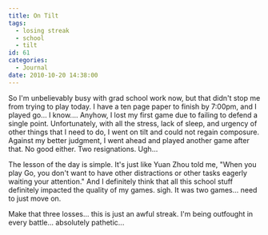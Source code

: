 ```yaml
---
title: On Tilt
tags:
  - losing streak
  - school
  - tilt
id: 61
categories:
  - Journal
date: 2010-10-20 14:38:00
---
```


So I'm unbelievably busy with grad school work now, but that didn't stop me from trying to play today. I have a ten page paper to finish by 7:00pm, and I played go... I know.... Anyhow, I lost my first game due to failing to defend a single point. Unfortunately, with all the stress, lack of sleep, and urgency of other things that I need to do, I went on tilt and could not regain composure. Against my better judgment, I went ahead and played another game after that. No good either. Two resignations. Ugh...

The lesson of the day is simple. It's just like Yuan Zhou told me, "When you play Go, you don't want to have other distractions or other tasks eagerly waiting your attention." And I definitely think that all this school stuff definitely impacted the quality of my games. sigh. It was two games... need to just move on.

Make that three losses... this is just an awful streak. I'm being outfought in every battle... absolutely pathetic...